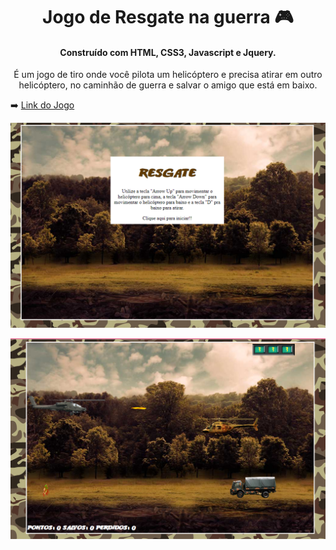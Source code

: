 

<h1 style="text-align: center;"> Jogo de Resgate na guerra 🎮 </h1> 

<h4 style="text-align: center;">Construído com HTML, CSS3, Javascript e Jquery.</h4>

<p style="text-align: center">É um jogo de tiro onde você pilota um helicóptero e precisa atirar em outro helicóptero, no caminhão de guerra e salvar o amigo que está em baixo.</p>

➡️ [Link do Jogo](https://alesandraisla.github.io/jogodetiro/)

![Tela Principal do Jogo](imgs/img1.PNG)

![Tela do Jogo](imgs/img2.PNG)
